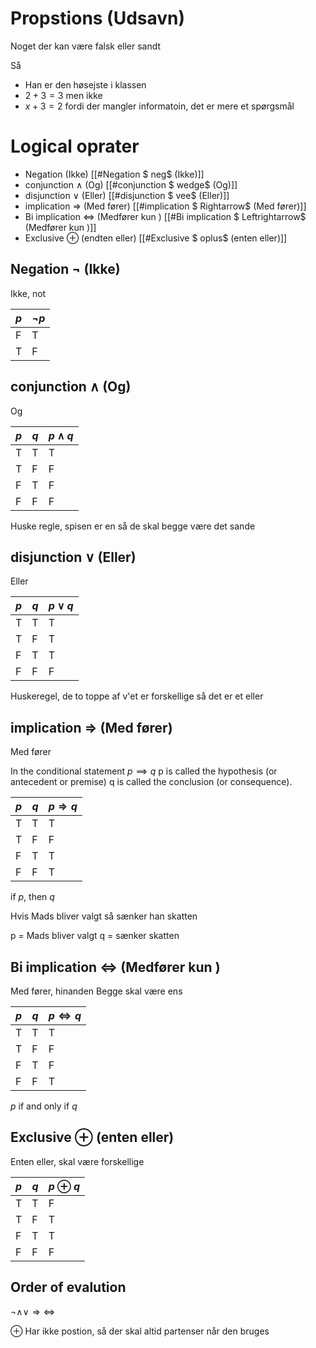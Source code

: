 	


# Propstions (Udsavn)


Noget der kan være falsk eller sandt

Så 
* Han er den høsejste i klassen
* $2 +3 = 3$
men ikke
* $x + 3 = 2$ fordi der mangler informatoin, det er mere et spørgsmål 


# Logical oprater
* Negation  (Ikke)                             [[#Negation $ neg$ (Ikke)]] 
* conjunction $\wedge$ (Og)                        [[#conjunction $ wedge$ (Og)]]
* disjunction $\vee$ (Eller)                        [[#disjunction $ vee$ (Eller)]]
* implication $\Rightarrow$ (Med fører)             [[#implication $ Rightarrow$ (Med fører)]]
* Bi implication $\Leftrightarrow$ (Medfører kun )  [[#Bi implication $ Leftrightarrow$ (Medfører kun )]]
* Exclusive $\oplus$ (endten eller)              [[#Exclusive $ oplus$ (enten eller)]]

## Negation $\neg$ (Ikke)

Ikke, not

| $p$ | $\neg p$ |
| --- | -------- |
| F   | T        |
| T   | F        |

##  conjunction $\wedge$ (Og)
Og 

| $p$ | $q$ | $p \wedge q$ |
| --- | --- | ------------ |
| T   | T   | T            |
| T   | F   | F            |
| F   | T   | F            |
| F   | F   | F            |
Huske regle, spisen er en så de skal begge være det sande

## disjunction $\vee$ (Eller)
Eller

| $p$ | $q$ | $p \vee q$ |
| --- | --- | ---------- |
| T   | T   | T          |
| T   | F   | T          |
| F   | T   | T          |
| F   | F   | F          |
Huskeregel, de to toppe af v'et er forskellige så det er et eller


## implication $\Rightarrow$ (Med fører)

Med fører 


 In the conditional statement 
$p \implies q$
p is called the hypothesis (or antecedent or premise) 
q is called the conclusion (or consequence).

| $p$ | $q$ | $p \Rightarrow q$ |
| --- | --- | ----------------- |
| T   | T   | T                 |
| T   | F   | F                 |
| F   | T   | T                 |
| F   | F   | T                 |

if $p$, then $q$

Hvis Mads bliver valgt så sænker han skatten

p = Mads bliver valgt
q = sænker skatten
## Bi implication $\Leftrightarrow$ (Medfører kun )
Med fører, hinanden
Begge skal være ens

| $p$ | $q$ | $p \Leftrightarrow q$ |
| --- | --- | --------------------- |
| T   | T   | T                     |
| T   | F   | F                     |
| F   | T   | F                     |
| F   | F   | T                     |

$p$ if and only if $q$

## Exclusive $\oplus$ (enten eller) 

Enten eller,
skal være forskellige

| $p$ | $q$ | $p \oplus q$ |
| --- | --- | ------------ |
| T   | T   | F            |
| T   | F   | T            |
| F   | T   | T            |
| F   | F   | F            |



## Order of evalution
$\neg \wedge \vee \Rightarrow \Leftrightarrow$


$\oplus$ Har ikke postion, så der skal altid partenser når den bruges